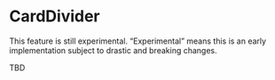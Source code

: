 # CardDivider

<div class="callout callout-alert">
This feature is still experimental. “Experimental” means this is an early implementation subject to drastic and breaking changes.
</div>

TBD
